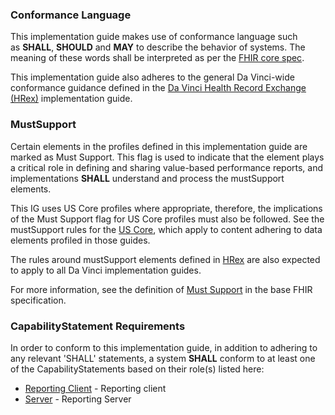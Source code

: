 
### Conformance Language

This implementation guide makes use of conformance language such as **SHALL**, **SHOULD** and **MAY** to describe the behavior of systems. The meaning of these words shall be interpreted as per the [FHIR core spec]({{site.data.fhir.path}}conformance-rules.html#conflang).

This implementation guide also adheres to the general Da Vinci-wide conformance guidance defined in the [Da Vinci Health Record Exchange (HRex)](https://hl7.org/fhir/us/davinci-hrex/conformance.html) implementation guide. 

### MustSupport

Certain elements in the profiles defined in this implementation guide are marked as Must Support. This flag is used to indicate that the element plays a critical role in defining and sharing value-based performance reports, and implementations **SHALL** understand and process the mustSupport elements.

This IG uses US Core profiles where appropriate, therefore, the implications of the Must Support flag for US Core profiles must also be followed. See the mustSupport rules for the [US Core]({{site.data.fhir.ver.uscore}}/must-support.html), which apply to content adhering to data elements profiled in those guides. 

The rules around mustSupport elements defined in [HRex](https://hl7.org/fhir/us/davinci-hrex/conformance.html#mustsupport) are also expected to apply to all Da Vinci implementation guides. 

For more information, see the definition of [Must Support](http://hl7.org/fhir/R4/conformance-rules.html#mustSupport) in the base FHIR specification.

### CapabilityStatement Requirements 
In order to conform to this implementation guide, in addition to adhering to any relevant 'SHALL' statements, a system **SHALL** conform to at least one of the CapabilityStatements based on their role(s) listed here:

* [Reporting Client](CapabilityStatement-vbp-reporting-client.html) - Reporting client 
* [Server](CapabilityStatement-vbp-reporting-server.html) - Reporting Server